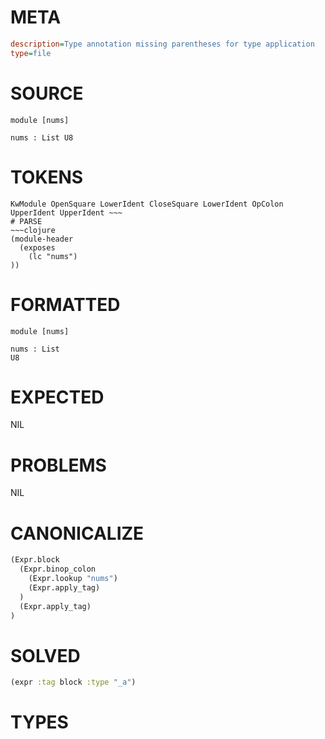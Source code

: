# META
~~~ini
description=Type annotation missing parentheses for type application
type=file
~~~
# SOURCE
~~~roc
module [nums]

nums : List U8
~~~
# TOKENS
~~~text
KwModule OpenSquare LowerIdent CloseSquare LowerIdent OpColon UpperIdent UpperIdent ~~~
# PARSE
~~~clojure
(module-header
  (exposes
    (lc "nums")
))
~~~
# FORMATTED
~~~roc
module [nums]

nums : List
U8
~~~
# EXPECTED
NIL
# PROBLEMS
NIL
# CANONICALIZE
~~~clojure
(Expr.block
  (Expr.binop_colon
    (Expr.lookup "nums")
    (Expr.apply_tag)
  )
  (Expr.apply_tag)
)
~~~
# SOLVED
~~~clojure
(expr :tag block :type "_a")
~~~
# TYPES
~~~roc
~~~
